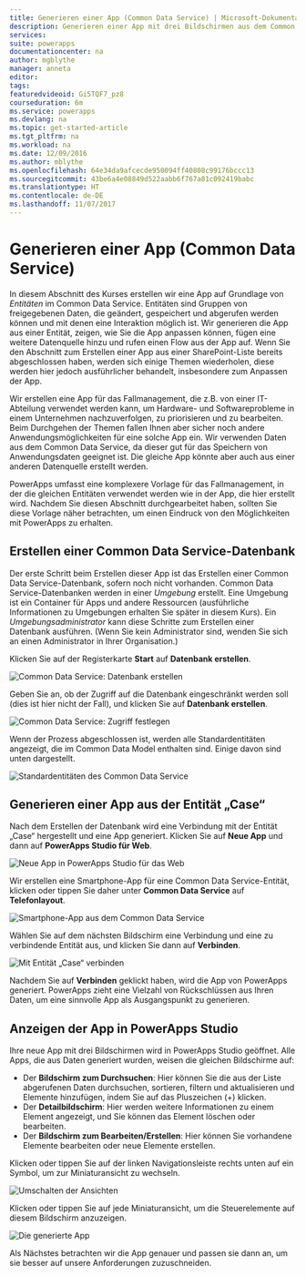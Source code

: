 ```yaml
---
title: Generieren einer App (Common Data Service) | Microsoft-Dokumentation
description: Generieren einer App mit drei Bildschirmen aus dem Common Data Service
services: 
suite: powerapps
documentationcenter: na
author: mgblythe
manager: anneta
editor: 
tags: 
featuredvideoid: Gi5TQF7_pz8
courseduration: 6m
ms.service: powerapps
ms.devlang: na
ms.topic: get-started-article
ms.tgt_pltfrm: na
ms.workload: na
ms.date: 12/09/2016
ms.author: mblythe
ms.openlocfilehash: 64e34da9afcecde950094ff40808c99176bccc13
ms.sourcegitcommit: 43be6a4e08849d522aabb6f767a81c092419babc
ms.translationtype: HT
ms.contentlocale: de-DE
ms.lasthandoff: 11/07/2017
---
```

# <a name="generate-an-app-common-data-service"></a>Generieren einer App (Common Data Service)
In diesem Abschnitt des Kurses erstellen wir eine App auf Grundlage von *Entitäten* im Common Data Service. Entitäten sind Gruppen von freigegebenen Daten, die geändert, gespeichert und abgerufen werden können und mit denen eine Interaktion möglich ist. Wir generieren die App aus einer Entität, zeigen, wie Sie die App anpassen können, fügen eine weitere Datenquelle hinzu und rufen einen Flow aus der App auf. Wenn Sie den Abschnitt zum Erstellen einer App aus einer SharePoint-Liste bereits abgeschlossen haben, werden sich einige Themen wiederholen, diese werden hier jedoch ausführlicher behandelt, insbesondere zum Anpassen der App.

Wir erstellen eine App für das Fallmanagement, die z.B. von einer IT-Abteilung verwendet werden kann, um Hardware- und Softwareprobleme in einem Unternehmen nachzuverfolgen, zu priorisieren und zu bearbeiten. Beim Durchgehen der Themen fallen Ihnen aber sicher noch andere Anwendungsmöglichkeiten für eine solche App ein. Wir verwenden Daten aus dem Common Data Service, da dieser gut für das Speichern von Anwendungsdaten geeignet ist. Die gleiche App könnte aber auch aus einer anderen Datenquelle erstellt werden.

PowerApps umfasst eine komplexere Vorlage für das Fallmanagement, in der die gleichen Entitäten verwendet werden wie in der App, die hier erstellt wird. Nachdem Sie diesen Abschnitt durchgearbeitet haben, sollten Sie diese Vorlage näher betrachten, um einen Eindruck von den Möglichkeiten mit PowerApps zu erhalten.

## <a name="create-a-common-data-service-database"></a>Erstellen einer Common Data Service-Datenbank
Der erste Schritt beim Erstellen dieser App ist das Erstellen einer Common Data Service-Datenbank, sofern noch nicht vorhanden. Common Data Service-Datenbanken werden in einer *Umgebung* erstellt. Eine Umgebung ist ein Container für Apps und andere Ressourcen (ausführliche Informationen zu Umgebungen erhalten Sie später in diesem Kurs). Ein *Umgebungsadministrator* kann diese Schritte zum Erstellen einer Datenbank ausführen. (Wenn Sie kein Administrator sind, wenden Sie sich an einen Administrator in Ihrer Organisation.)

Klicken Sie auf der Registerkarte **Start** auf **Datenbank erstellen**.

![Common Data Service: Datenbank erstellen](./media/learning-case-app-generate/create-database.png)

Geben Sie an, ob der Zugriff auf die Datenbank eingeschränkt werden soll (dies ist hier nicht der Fall), und klicken Sie auf **Datenbank erstellen**.

![Common Data Service: Zugriff festlegen](./media/learning-case-app-generate/specify-access.png)

Wenn der Prozess abgeschlossen ist, werden alle Standardentitäten angezeigt, die im Common Data Model enthalten sind. Einige davon sind unten dargestellt.

![Standardentitäten des Common Data Service](./media/learning-case-app-generate/standard-entities.png)

## <a name="generate-an-app-from-the-case-entity"></a>Generieren einer App aus der Entität „Case“
Nach dem Erstellen der Datenbank wird eine Verbindung mit der Entität „Case“ hergestellt und eine App generiert. Klicken Sie auf **Neue App** und dann auf **PowerApps Studio für Web**.

![Neue App in PowerApps Studio für das Web](./media/learning-case-app-generate/choose-studio.png)

Wir erstellen eine Smartphone-App für eine Common Data Service-Entität, klicken oder tippen Sie daher unter **Common Data Service** auf **Telefonlayout**.

![Smartphone-App aus dem Common Data Service](./media/learning-case-app-generate/common-phone.png)

Wählen Sie auf dem nächsten Bildschirm eine Verbindung und eine zu verbindende Entität aus, und klicken Sie dann auf **Verbinden**.

![Mit Entität „Case“ verbinden](./media/learning-case-app-generate/connect-entity.png)

Nachdem Sie auf **Verbinden** geklickt haben, wird die App von PowerApps generiert. PowerApps zieht eine Vielzahl von Rückschlüssen aus Ihren Daten, um eine sinnvolle App als Ausgangspunkt zu generieren.

## <a name="view-the-app-in-powerapps-studio"></a>Anzeigen der App in PowerApps Studio
Ihre neue App mit drei Bildschirmen wird in PowerApps Studio geöffnet. Alle Apps, die aus Daten generiert wurden, weisen die gleichen Bildschirme auf:

* Der **Bildschirm zum Durchsuchen**: Hier können Sie die aus der Liste abgerufenen Daten durchsuchen, sortieren, filtern und aktualisieren und Elemente hinzufügen, indem Sie auf das Pluszeichen (+) klicken.
* Der **Detailbildschirm**: Hier werden weitere Informationen zu einem Element angezeigt, und Sie können das Element löschen oder bearbeiten.
* Der **Bildschirm zum Bearbeiten/Erstellen**: Hier können Sie vorhandene Elemente bearbeiten oder neue Elemente erstellen.

Klicken oder tippen Sie auf der linken Navigationsleiste rechts unten auf ein Symbol, um zur Miniaturansicht zu wechseln.

![Umschalten der Ansichten](./media/learning-case-app-generate/toggle-view.png)

Klicken oder tippen Sie auf jede Miniaturansicht, um die Steuerelemente auf diesem Bildschirm anzuzeigen.

![Die generierte App](./media/learning-case-app-generate/finished-app.png)

Als Nächstes betrachten wir die App genauer und passen sie dann an, um sie besser auf unsere Anforderungen zuzuschneiden.

